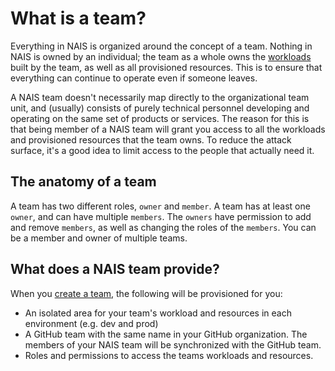 # What is a team?

Everything in NAIS is organized around the concept of a team.
Nothing in NAIS is owned by an individual; the team as a whole owns the [workloads](./workloads/README.md) built by the team, as well as all provisioned resources. This is to ensure that everything can continue to operate even if someone leaves.

A NAIS team doesn't necessarily map directly to the organizational team unit, and (usually) consists of purely technical personnel developing and operating on the same set of products or services. The reason for this is that being member of a NAIS team will grant you access to all the workloads and provisioned resources that the team owns. To reduce the attack surface, it's a good idea to limit access to the people that actually need it.

## The anatomy of a team

A team has two different roles, `owner` and `member`.
A team has at least one `owner`, and can have multiple `members`. The `owners` have permission to add and remove `members`, as well as changing the roles of the `members`.
You can be a member and owner of multiple teams.

## What does a NAIS team provide?

When you [create a team](../how-to-guides/team.md), the following will be provisioned for you:

- An isolated area for your team's workload and resources in each environment (e.g. dev and prod)
- A GitHub team with the same name in your GitHub organization. The members of your NAIS team will be synchronized with the GitHub team.
- Roles and permissions to access the teams workloads and resources.
